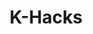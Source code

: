 ---
title: K-Hacks
excerpt: K-Scale Official Hackathons
deprecated: false
hidden: false
metadata:
  robots: index
---